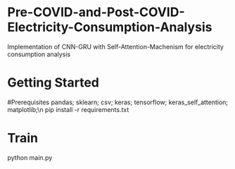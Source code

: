 # Pre-COVID-and-Post-COVID-Electricity-Consumption-Analysis
Implementation of CNN-GRU with Self-Attention-Machenism for electricity consumption analysis
# Getting Started
#Prerequisites
  pandas;
  sklearn;
  csv;
  keras;
  tensorflow;
  keras_self_attention;
  matplotlib;\n
  pip install -r requirements.txt
  # Train
  python main.py
